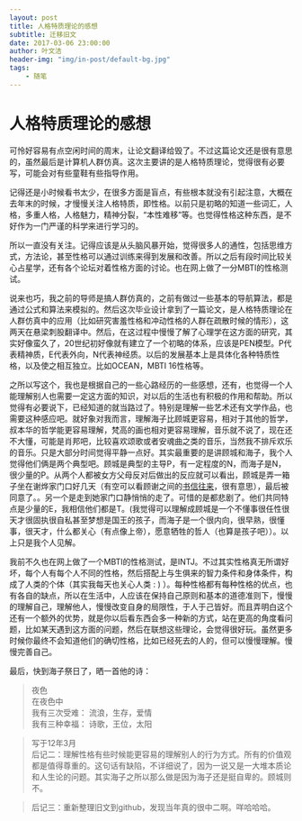 ```yaml
---
layout: post
title: 人格特质理论的感想
subtitle: 迁移旧文
date: 2017-03-06 23:00:00
author: 叶文洁
header-img: "img/in-post/default-bg.jpg"
tags:
    - 随笔
---
```


# 人格特质理论的感想

可怜好容易有点空闲时间的周末，让论文翻译给毁了。不过这篇论文还是很有意思的，虽然最后是计算机人群仿真。这次主要讲的是人格特质理论，觉得很有必要写，可能会对有些童鞋有些指导作用。

记得还是小时候看书太少，在很多方面是盲点，有些根本就没有引起注意，大概在去年末的时候，才慢慢关注人格特质，即性格。以前只是初略的知道一些词汇，人格，多重人格，人格魅力，精神分裂，“本性难移”等。也觉得性格这种东西，是不好作为一门严谨的科学来进行学习的。

所以一直没有关注。记得应该是从头脑风暴开始，觉得很多人的通性，包括思维方式，方法论，甚至性格可以通过训练来得到发展和改善。所以之后有段时间比较关心占星学，还有各个论坛对着性格方面的讨论。也在网上做了一分MBTI的性格测试。
        
说来也巧，我之前的导师是搞人群仿真的，之前有做过一些基本的导航算法，都是通过公式和算法来模拟的。然后这次毕业设计拿到了一篇论文，是人格特质理论在人群仿真中的应用（比如研究害羞性格和冲动性格的人群在疏散时候的情形），这两天在悬梁刺股翻译中。然后，在这过程中慢慢了解了心理学在这方面的研究，其实好像蛮久了，20世纪初好像就有建立了一个初略的体系，应该是PEN模型。P代表精神质，E代表外向，N代表神经质。以后的发展基本上是具体化各种特质性格，以及使之相互独立。比如OCEAN，MBTI 16性格等。

之所以写这个，我也是根据自己的一些心路经历的一些感想，还有，也觉得一个人能理解别人也需要一定这方面的知识，对以后的生活也有积极的作用和帮助。所以觉得有必要说下，已经知道的就当路过了。特别是理解一些艺术还有文学作品，也需要这种感应吧。就好象对我而言，理解海子比顾城更容易，相对于其他的哲学，叔本华的哲学能更容易理解，梵高的画也相对更容易理解，音乐就不说了，现在还不大懂，可能是肖邦吧，比较喜欢颂歌或者安魂曲之类的音乐，当然我不排斥欢乐的音乐。只是大部分时间觉得平静一点好。其实最重要的是讲顾城和海子，我个人觉得他们俩是两个典型吧。顾城是典型的主导P，有一定程度的N，而海子是N，很少量的P。从两个人都被女方父母反对后做出的反应就可以看出，顾城是弄一箱子坐在谢烨家门口好几天（有空可以看顾谢之间的[书信往来](http://www.douban.com/group/topic/6292942/)，很有意思），最后被同意了。。另一个是走到她家门口静悄悄的走了。可惜的是都悲剧了。他们共同特点是少量的E，我相信他们都是T。(我觉得可以理解成顾城是一个不懂事很任性很天才很固执很自私甚至梦想是国王的孩子，而海子是一个很内向，很早熟，很懂事，很天才，什么都关心（有点像上帝），愿意牺牲的哲人（也算是孩子吧））。以上只是我个人见解。

我前不久也在网上做了一个MBTI的性格测试，是INTJ。不过其实性格真无所谓好坏，每个人有每个人不同的性格，然后搭配上与生俱来的智力条件和身体条件，构成了人类的个体（其实我每天也关心人类 : ) ）。每种性格都有每种性格的优点，也有各自的缺点，所以在生活中，人应该在保持自己原则和基本的道德准则下，慢慢的理解自己，理解他人，慢慢改变自身的局限性，于人于己皆好。而且弄明白这个还有一个额外的优势，就是你以后看东西会多一种新的方式，站在更高的角度看问题，比如某天遇到这方面的问题，然后在联想这些理论，会觉得很好玩。虽然更多时候你最终不会知道他们的确切性格，比如已经死去的人的，但可以慢慢理解。慢慢完善自己。

最后，快到海子祭日了，晒一首他的诗：
        
> 夜色  
> 在夜色中  
> 我有三次受难： 流浪，生存，爱情  
> 我有三种幸福： 诗歌，王位，太阳  


> 写于12年3月  
> 后记二：理解性格有些时候能更容易的理解别人的行为方式。所有的价值观都是值得尊重的。这句话有缺陷，不详细说了，因为一说又是一大堆本质论和人生论的问题。其实海子之所以那么做是因为海子还是挺自卑的。顾城则不。  

> 后记三：重新整理旧文到github，发现当年真的很中二啊。咩哈哈哈。
